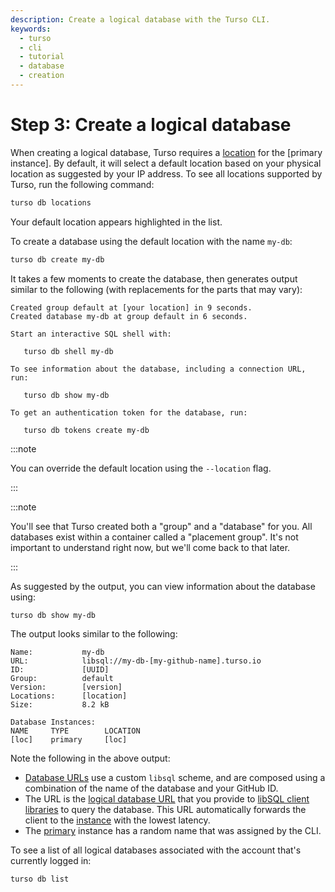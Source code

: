 ```yaml
---
description: Create a logical database with the Turso CLI.
keywords:
  - turso
  - cli
  - tutorial
  - database
  - creation
---
```


# Step 3: Create a logical database

When creating a logical database, Turso requires a [location] for the [primary
instance]. By default, it will select a default location based on your physical
location as suggested by your IP address.  To see all locations supported by
Turso, run the following command:

```bash
turso db locations
```

Your default location appears highlighted in the list.

To create a database using the default location with the name `my-db`:

```bash
turso db create my-db
```

It takes a few moments to create the database, then generates output similar to
the following (with replacements for the parts that may vary):

```
Created group default at [your location] in 9 seconds.
Created database my-db at group default in 6 seconds.

Start an interactive SQL shell with:

   turso db shell my-db

To see information about the database, including a connection URL, run:

   turso db show my-db

To get an authentication token for the database, run:

   turso db tokens create my-db
```

:::note

You can override the default location using the `--location` flag.

:::

:::note

You'll see that Turso created both a "group" and a "database" for you. All
databases exist within a container called a "placement group". It's not
important to understand right now, but we'll come back to that later.

:::

As suggested by the output, you can view information about the database using:

```bash
turso db show my-db
```

The output looks similar to the following:

```
Name:           my-db
URL:            libsql://my-db-[my-github-name].turso.io
ID:             [UUID]
Group:          default
Version:        [version]
Locations:      [location]
Size:           8.2 kB

Database Instances:
NAME     TYPE        LOCATION
[loc]    primary     [loc]
```

Note the following in the above output:

- [Database URLs] use a custom `libsql` scheme, and are composed using a
  combination of the name of the database and your GitHub ID.
- The URL is the [logical database URL] that you provide to [libSQL client
  libraries] to query the database. This URL automatically forwards the client
  to the [instance] with the lowest latency.
- The [primary] instance has a random name that was assigned by the CLI.

To see a list of all logical databases associated with the account that's
currently logged in:

```bash
turso db list
```

[location]: /concepts#location
[Database URLs]: /reference/libsql-urls
[logical database URL]: /reference/libsql-urls#logical-database-url
[instance]: /concepts#instance
[primary]: /concepts#primary
[libSQL client libraries]: /libsql/client-access
